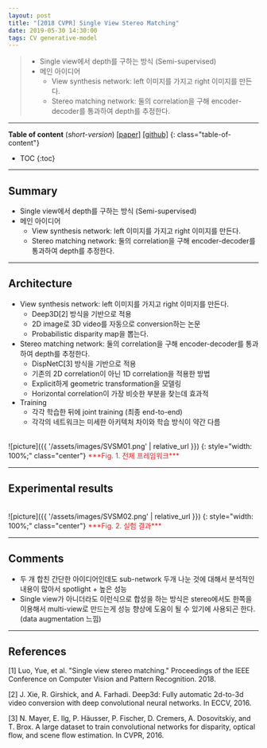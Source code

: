 ```yaml
---
layout: post
title: "[2018 CVPR] Single View Stereo Matching"
date: 2019-05-30 14:30:00
tags: CV generative-model
---
```



> - Single view에서 depth를 구하는 방식 (Semi-supervised)
> - 메인 아이디어
>   - View synthesis network: left 이미지를 가지고 right 이미지를 만든다.
>   - Stereo matching network: 둘의 correlation을 구해 encoder-decoder를 통과하여 depth를 추정한다.

<!--more-->

---

**Table of content** (*short-version*)
[[paper]](http://openaccess.thecvf.com/content_cvpr_2018/papers/Luo_Single_View_Stereo_CVPR_2018_paper.pdf) [[github]](https://github.com/lawy623/SVS)
{: class="table-of-content"}
* TOC
{:toc}

---

## Summary

- Single view에서 depth를 구하는 방식 (Semi-supervised)
- 메인 아이디어
  - View synthesis network: left 이미지를 가지고 right 이미지를 만든다.
  - Stereo matching network: 둘의 correlation을 구해 encoder-decoder를 통과하여 depth를 추정한다.

---

## Architecture

  - View synthesis network: left 이미지를 가지고 right 이미지를 만든다.
    - Deep3D[2] 방식을 기반으로 적용
    - 2D image로 3D video를 자동으로 conversion하는 논문
    - Probabilistic disparity map을 뽑는다.
  - Stereo matching network: 둘의 correlation을 구해 encoder-decoder를 통과하여 depth를 추정한다.
    - DispNetC[3] 방식을 기반으로 적용
    - 기존의 2D correlation이 아닌 1D correlation을 적용한 방법
    - Explicit하게 geometric transformation을 모델링
    - Horizontal correlation이 가장 비슷한 부분을 찾는데 효과적
- Training
  - 각각 학습한 뒤에 joint training (최종 end-to-end)
  - 각각의 네트워크는 미세한 아키텍처 차이와 학습 방식이 약간 다름

<br/>
![picture]({{ '/assets/images/SVSM01.png' | relative_url }})
{: style="width: 100%;" class="center"}
<span style="color: #e01f1f;">***Fig. 1. 전체 프레임워크***</span>

---
  
## Experimental results

<br/>
![picture]({{ '/assets/images/SVSM02.png' | relative_url }})
{: style="width: 100%;" class="center"}
<span style="color: #e01f1f;">***Fig. 2. 실험 결과***</span>

---

## Comments

- 두 개 합친 간단한 아이디어인데도 sub-network 두개 나눈 것에 대해서 분석적인 내용이 많아서 spotlight + 높은 성능
- Single view가 아니더라도 이런식으로 합성을 하는 방식은 stereo에서도 한쪽을 이용해서 multi-view로 만드는게 성능 향상에 도움이 될 수 있기에 사용되곤 한다. (data augmentation 느낌)

--- 

## References

[1] Luo, Yue, et al. "Single view stereo matching." Proceedings of the IEEE Conference on Computer Vision and Pattern Recognition. 2018.

[2] J. Xie, R. Girshick, and A. Farhadi. Deep3d: Fully automatic 2d-to-3d video conversion with deep convolutional neural networks. In ECCV, 2016.

[3] N. Mayer, E. Ilg, P. Häusser, P. Fischer, D. Cremers, A. Dosovitskiy, and T. Brox. A large dataset to train convolutional networks for disparity, optical flow, and scene flow
estimation. In CVPR, 2016.
 

